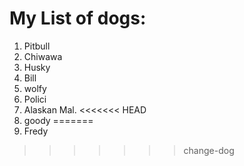 # My List of dogs:
1. Pitbull
2. Chiwawa
3. Husky
4. Bill
5. wolfy
6. Polici
7. Alaskan Mal.
<<<<<<< HEAD
8. goody
=======
8. Fredy
>>>>>>> change-dog
